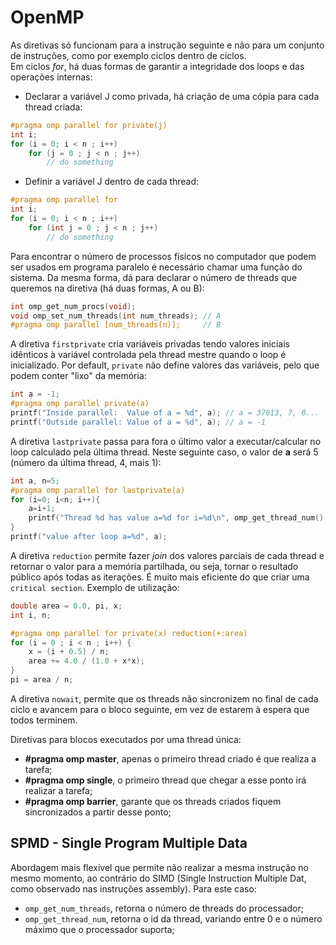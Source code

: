 # OpenMP

As diretivas só funcionam para a instrução seguinte e não para um conjunto de instruções, como por exemplo ciclos dentro de ciclos. <br>
Em ciclos *for*, há duas formas de garantir a integridade dos loops e das operações internas:

- Declarar a variável J como privada, há criação de uma cópia para cada thread criada:

```c
#pragma omp parallel for private(j)
int i;
for (i = 0; i < n ; i++)
    for (j = 0 ; j < n ; j++)
        // do something 
```

- Definir a variável J dentro de cada thread:

```c
#pragma omp parallel for
int i;
for (i = 0; i < n ; i++)
    for (int j = 0 ; j < n ; j++)
        // do something 
```

Para encontrar o número de processos físicos no computador que podem ser usados em programa paralelo é necessário chamar uma função do sistema. Da mesma forma, dá para declarar o número de threads que queremos na diretiva (há duas formas, A ou B):

```c
int omp_get_num_procs(void);
void omp_set_num_threads(int num_threads); // A
#pragma omp parallel [num_threads(n)];     // B
```

A diretiva `firstprivate` cria variáveis privadas tendo valores iniciais idênticos à variável controlada pela thread mestre quando o loop é inicializado. Por default, `private` não define valores das variáveis, pelo que podem conter "lixo" da memória:

```c
int a = -1;
#pragma omp parallel private(a)
printf("Inside parallel:  Value of a = %d", a); // a = 37613, 7, 0...
printf("Outside parallel: Value of a = %d", a); // a = -1
```

A diretiva `lastprivate` passa para fora o último valor a executar/calcular no loop calculado pela última thread. Neste seguinte caso, o valor de **a** será 5 (número da última thread, 4, mais 1):

```c
int a, n=5;
#pragma omp parallel for lastprivate(a)
for (i=0; i<n; i++){ 
    a=i+1;
    printf("Thread %d has value a=%d for i=%d\n", omp_get_thread_num(), a, i);
}
printf("value after loop a=%d", a);
```

A diretiva `reduction` permite fazer *join* dos valores parciais de cada thread e retornar o valor para a memória partilhada, ou seja, tornar o resultado público após todas as iterações. É muito mais eficiente do que criar uma `critical section`. Exemplo de utilização:

```c
double area = 0.0, pi, x;
int i, n;

#pragma omp parallel for private(x) reduction(+:area)
for (i = 0 ; i < n ; i++) {
    x = (i + 0.5) / n;
    area += 4.0 / (1.0 + x*x);
}
pi = area / n;
```

A diretiva `nowait`, permite que os threads não sincronizem no final de cada ciclo e avancem para o bloco seguinte, em vez de estarem à espera que todos terminem.

Diretivas para blocos executados por uma thread única:
- **#pragma omp master**, apenas o primeiro thread criado é que realiza a tarefa;
- **#pragma omp single**, o primeiro thread que chegar a esse ponto irá realizar a tarefa;
- **#pragma omp barrier**, garante que os threads criados fiquem sincronizados a partir desse ponto;

## SPMD - Single Program Multiple Data

Abordagem mais flexível que permite não realizar a mesma instrução no mesmo momento, ao contrário do SIMD (Single Instruction Multiple Dat, como observado nas instruções assembly). Para este caso:

- `omp_get_num_threads`, retorna o número de threads do processador;
- `omp_get_thread_num`, retorna o id da thread, variando entre 0 e o número máximo que o processador suporta;

